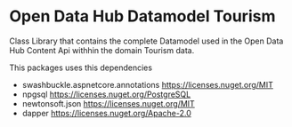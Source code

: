 ﻿<!--
SPDX-FileCopyrightText: NOI Techpark <digital@noi.bz.it>

SPDX-License-Identifier: CC0-1.0
-->

# Open Data Hub Datamodel Tourism

Class Library that contains the complete Datamodel used in the Open Data Hub Content Api withhin the domain Tourism data.

This packages uses this dependencies

* swashbuckle.aspnetcore.annotations  https://licenses.nuget.org/MIT
* npgsql  https://licenses.nuget.org/PostgreSQL
* newtonsoft.json  https://licenses.nuget.org/MIT
* dapper  https://licenses.nuget.org/Apache-2.0